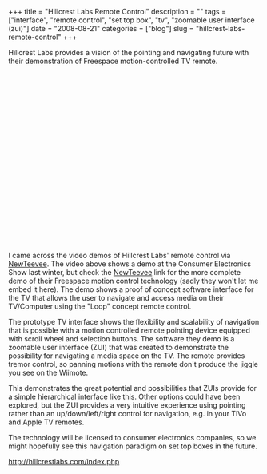 +++
title = "Hillcrest Labs Remote Control"
description = ""
tags = ["interface", "remote control", "set top box", "tv", "zoomable user interface (zui)"]
date = "2008-08-21"
categories = ["blog"]
slug = "hillcrest-labs-remote-control"
+++



  <p class="dek">Hillcrest Labs</a> provides a vision of the pointing and navigating future with their demonstration of Freespace motion-controlled TV remote.</p>
<div class="video">
<object width="425" height="344"><param name="movie" value="http://www.youtube.com/v/2bw7gPQdTWw&amp;hl=en&amp;fs=1"></param><param name="allowFullScreen" value="true"></param><embed src="http://www.youtube.com/v/2bw7gPQdTWw&amp;hl=en&amp;fs=1" type="application/x-shockwave-flash" allowfullscreen="true" width="425" height="344"></embed></object></div>
<p>I came across the video demos of Hillcrest Labs' remote control via <a href="http://newteevee.com/2008/06/24/hillcrest-remote-flick-wrist-to-flip-channels/">NewTeevee</a>. The video above shows a demo at the Consumer Electronics Show last winter, but check the <a href="http://newteevee.com/2008/06/24/hillcrest-remote-flick-wrist-to-flip-channels/">NewTeevee</a> link for the more complete demo of their Freespace motion control technology (sadly they won't let me embed it here). The demo shows a proof of concept software interface for the TV that allows the user to navigate and access media on their TV/Computer using the "Loop" concept remote control. </p>
<p>The prototype TV interface shows the flexibility and scalability of navigation that is possible with a motion controlled remote pointing device equipped with scroll wheel and selection buttons. The software they demo is a zoomable user interface (ZUI) that was created to demonstrate the possibility for navigating a media space on the TV. The remote provides tremor control, so panning motions with the remote don't produce the jiggle you see on the Wiimote.</p>
<p>This demonstrates the great potential and possibilities that ZUIs provide for a simple hierarchical interface like this. Other options could have been explored, but the ZUI provides a very intuitive experience using pointing rather than an up/down/left/right control for navigation, e.g. in your TiVo and Apple TV remotes. </p>
<p>The technology will be licensed to consumer electronics companies, so we might hopefully see this navigation paradigm on set top boxes in the future.</p>
    
  <a href="http://hillcrestlabs.com/index.php">http://hillcrestlabs.com/index.php</a>
